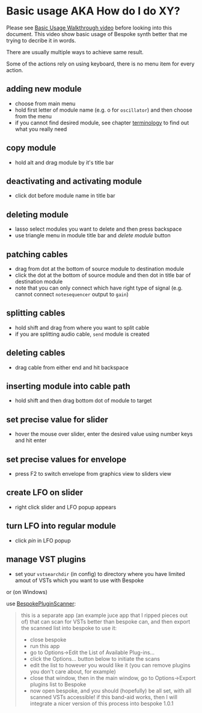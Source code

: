 # Basic usage AKA How do I do XY?

Please see [Basic Usage Walkthrough video](https://www.youtube.com/watch?v=SYBc8X2IxqM) before looking into this document. This video show basic usage of Bespoke synth better that me trying to decribe it in words.

There are usually multiple ways to achieve same result. 

Some of the actions rely on using keyboard, there is no menu item for every action.

## adding new module

- choose from main menu
- hold first letter of module name (e.g. o for `oscillator`) and then choose from the menu
- if you cannot find desired module, see chapter [terminology](terminology.md) to find out what you really need
	
## copy module

- hold alt and drag module by it's title bar

## deactivating and activating module

- click dot before module name in title bar

## deleting module

- lasso select modules you want to delete and then press backspace
- use triangle menu in module title bar and *delete module* button

## patching cables

- drag from dot at the bottom of source module to destination module
- click the dot at the bottom of source module and then dot in title bar of destination module
- note that you can only connect which have right type of signal (e.g. cannot connect `notesequencer` output to `gain`)

## splitting cables

- hold shift and drag from where you want to split cable
- if you are splitting audio cable, `send` module is created

## deleting cables

- drag cable from either end and hit backspace

## inserting module into cable path

- hold shift and then drag bottom dot of module to target

## set precise value for slider

- hover the mouse over slider, enter the desired value using number keys and hit enter

## set precise values for envelope

- press F2 to switch envelope from graphics view to sliders view

## create LFO on slider

- right click slider and LFO popup appears

## turn LFO into regular module

- click *pin* in LFO popup

## manage VST plugins

- set your `vstsearchdir` (in config) to directory where you have limited amout of VSTs which you want to use with Bespoke

or (on Windows)

use [BespokePluginScanner](https://www.bespokesynth.com/builds/BespokePluginScanner.exe):

> this is a separate app (an example juce app that I ripped pieces out of) that can scan for VSTs better than bespoke can, and then export the scanned list into bespoke 
> to use it:
> 
> - close bespoke
> - run this app
> - go to Options->Edit the List of Available Plug-ins...
> - click the Options... button below to initiate the scans
> - edit the list to however you would like it (you can remove plugins you don't care about, for example)
> - close that window, then in the main window, go to Options->Export plugins list to Bespoke
> - now open bespoke, and you should (hopefully) be all set, with all scanned VSTs accessible! 
if this band-aid works, then I will integrate a nicer version of this process into bespoke 1.0.1


